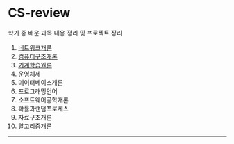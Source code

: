 # CS-review

학기 중 배운 과목 내용 정리 및 프로젝트 정리

1. [네트워크개론](https://github.com/jun4021/CS-review/tree/master/Network)
2. [컴퓨터구조개론](https://github.com/jun4021/CS-review/tree/master/Computer%20Architecture)
3. [기계학습원론](https://github.com/jun4021/CS-review/tree/master/Fundamental%20of%20Machine%20Learning)
4. 운영체제
5. 데이터베이스개론
6. 프로그래밍언어
7. 소프트웨어공학개론
8. 확률과랜덤프로세스
9. 자료구조개론
10. 알고리즘개론

--------
